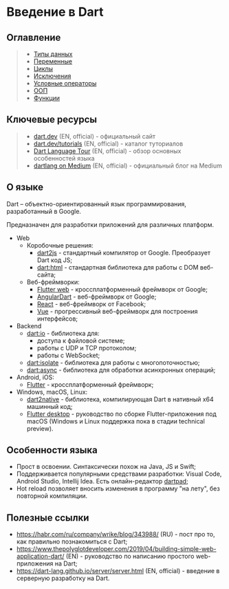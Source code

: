 # Введение в Dart

## Оглавление
> - [Типы данных](./data_types/data_types.md)
> - [Переменные](./variables/variables.md)
> - [Циклы](./loops/loops.md)
> - [Исключения](./exceptions/exceptions.md)
> - [Условные операторы](./conditional_statements/conditional_statement.md)
> - [ООП](./oop/oop.md)
> - [Функции](./functions/functions.md)

## Ключевые ресурсы
> - [dart.dev](https://dart.dev/) (EN, official) - официальный сайт
> - [dart.dev/tutorials](https://dart.dev/tutorials) (EN, official) - каталог туториалов
> - [Dart Language Tour](https://dart.dev/guides/language/language-tour) (EN, official) - обзор основных особенностей языка
> - [dartlang on Medium](https://medium.com/dartlang) (EN, official) - официальный блог на Medium

## О языке
Dart – объектно-ориентированный язык программирования, разработанный в Google.

Предназначен для разработки приложений для различных платформ.

- Web
    - Коробочные решения:
        - [dart2js](https://dart.dev/tools/dart2js) - стандартный компилятор от Google. Преобразует Dart код JS;
        - [dart:html](https://api.dart.dev/stable/2.7.2/dart-html/dart-html-library.html) - стандартная библиотека для работы с DOM веб-сайта;
    - Веб-фреймворки:
        - [Flutter web](https://flutter.dev/web) - кроссплатформенный фреймворк от Google;
        - [AngularDart](https://angulardart.dev/) - веб-фреймворк от Google;
        - [React](https://pub.dev/packages/react) - веб-фреймворк от Facebook;
        - [Vue](https://pub.dev/packages/vue) - прогрессивный веб-фреймворк для построения интерфейсов;
- Backend
   - [dart:io](https://api.dart.dev/stable/2.7.2/dart-io/dart-io-library.html) - библиотека для:
        - доступа к файловой системе;
        - работы с UDP и TCP протоколом;
        - работы с WebSocket;
   - [dart:isolate](https://api.dart.dev/stable/2.7.2/dart-isolate/dart-isolate-library.html) - библиотека для работы с многопоточностью;
   - [dart:async](https://api.flutter.dev/flutter/dart-async/dart-async-library.html) - библиотека для обработки асинхронных операций;
- Android, iOS:
    - [Flutter](https://flutter.dev/) - кроссплатформенный фреймворк;
- Windows, macOS, Linux:
    - [dart2native](https://dart.dev/tools/dart2native) - библиотека, компилирующая Dart в нативный х64 машинный код;
    - [Flutter desktop](https://flutter.dev/desktop) - руководство по сборке Flutter-приложения под macOS (Windows и Linux поддержка пока в стадии technical preview).
    
## Особенности языка
- Прост в освоении. Синтаксически похож на Java, JS и Swift;
- Поддерживается популярными средствами разработки: Visual Code, Android Studio, Intellij Idea. Есть онлайн-редактор [dartpad](https://dartpad.dev/);
- Hot reload позволяет вносить изменения в программу "на лету", без повторной компиляции.

## Полезные ссылки
- https://habr.com/ru/company/wrike/blog/343988/ (RU) - пост про то, как правильно познакомиться с Dart;
- https://www.thepolyglotdeveloper.com/2019/04/building-simple-web-application-dart/ (EN) - руководство по написанию простого web-приложения на Dart;
- https://dart-lang.github.io/server/server.html (EN, official) - введение в серверную разработку на Dart.